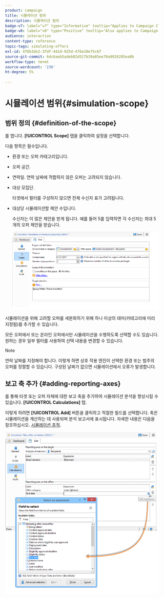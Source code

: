 ```yaml
---
product: campaign
title: 시뮬레이션 범위
description: 시뮬레이션 범위
badge-v7: label="v7" type="Informative" tooltip="Applies to Campaign Classic v7"
badge-v8: label="v8" type="Positive" tooltip="Also applies to Campaign v8"
audience: interaction
content-type: reference
topic-tags: simulating-offers
exl-id: 4f6b3de2-3fdf-441d-925d-476e20e75c6f
source-git-commit: 6dc6aeb5adeb82d527b39a05ee70a9926205ea0b
workflow-type: tm+mt
source-wordcount: '236'
ht-degree: 5%

---
```


# 시뮬레이션 범위{#simulation-scope}



## 범위 정의 {#definition-of-the-scope}

를 엽니다. **[!UICONTROL Scope]** 탭을 클릭하여 설정을 선택합니다.

다음 항목은 필수입니다.

* 환경 또는 오퍼 카테고리입니다.
* 오퍼 공간.
* 연락일. 연락 날짜에 적합하지 않은 오퍼는 고려되지 않습니다.
* 대상 모집단.

   타겟에서 필터를 구성하지 않으면 전체 수신자 표가 고려됩니다.

* 대상당 시뮬레이션할 제안 수입니다.

   수신자는 이 많은 제안을 받게 됩니다. 예를 들어 5를 입력하면 각 수신자는 최대 5개의 오퍼 제안을 받습니다.

   ![](assets/offer_simulation_009.png)

시뮬레이션을 위해 고려할 오퍼를 세분화하기 위해 하나 이상의 테마(카테고리에 미리 지정됨)를 추가할 수 있습니다.

모든 오퍼에서 또는 온라인 오퍼에서만 시뮬레이션을 수행하도록 선택할 수도 있습니다. 원하는 경우 일부 필터를 사용하여 선택 내용을 변경할 수 있습니다.

>[!NOTE]
>
>연락 날짜를 지정해야 합니다. 이렇게 하면 상호 작용 엔진이 선택한 환경 또는 범주의 오퍼를 정렬할 수 있습니다. 구성된 날짜가 없으면 시뮬레이션에서 오류가 발생합니다.

## 보고 축 추가 {#adding-reporting-axes}

를 통해 타겟 또는 오퍼 자체에 대한 보고 축을 추가하여 시뮬레이션 분석을 향상시킬 수 있습니다. **[!UICONTROL Calculations]** 탭.

이렇게 하려면 **[!UICONTROL Add]** 버튼을 클릭하고 적절한 필드를 선택합니다. 축은 시뮬레이션을 계산하는 데 사용되며 분석 보고서에 표시됩니다. 자세한 내용은 다음을 참조하십시오. [시뮬레이션 추적](../../interaction/using/simulation-tracking.md).

![](assets/offer_simulation_011.png)
